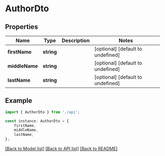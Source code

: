 # AuthorDto


## Properties

Name | Type | Description | Notes
------------ | ------------- | ------------- | -------------
**firstName** | **string** |  | [optional] [default to undefined]
**middleName** | **string** |  | [optional] [default to undefined]
**lastName** | **string** |  | [optional] [default to undefined]

## Example

```typescript
import { AuthorDto } from './api';

const instance: AuthorDto = {
    firstName,
    middleName,
    lastName,
};
```

[[Back to Model list]](../README.md#documentation-for-models) [[Back to API list]](../README.md#documentation-for-api-endpoints) [[Back to README]](../README.md)
